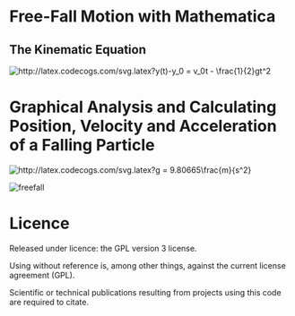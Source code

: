 # Free-Fall Motion with Mathematica

## The Kinematic Equation
<img src="http://latex.codecogs.com/svg.latex?y-y_0&space;=&space;v_0t&space;-&space;\frac{1}{2}gt^2&space;" title="http://latex.codecogs.com/svg.latex?y(t)-y_0 = v_0t - \frac{1}{2}gt^2 " />

# Graphical Analysis and Calculating Position, Velocity and Acceleration of a Falling Particle 
<img src="http://latex.codecogs.com/svg.latex?g&space;=&space;9.80665\frac{m}{s^2}" title="http://latex.codecogs.com/svg.latex?g = 9.80665\frac{m}{s^2}" />

![freefall](freefall.GIF)

# Licence
Released under licence: the GPL version 3 license.

Using without reference is, among other things, against the current license agreement (GPL).

Scientific or technical publications resulting from projects using this code are required to citate.
